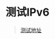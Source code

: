 <!--
 * @Date: 2021-04-27 15:40:23
 * @LastEditors: 郑烨锟
 * @LastEditTime: 2021-04-27 15:41:48
 * @tags: 	
 *  - 网络
 *  - IPv6
-->
# 测试IPv6

> [测试地址](http://test-ipv6.com/)

